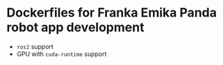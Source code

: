 # Dockerfiles for Franka Emika Panda robot app development

* `ros2` support
* GPU with `cuda-runtime` support